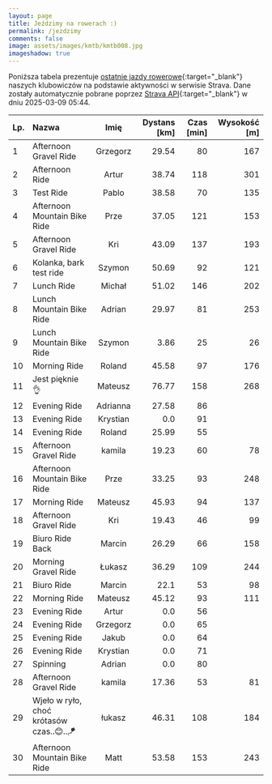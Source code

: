 ```yaml
---
layout: page
title: Jeździmy na rowerach :)
permalink: /jezdzimy
comments: false
image: assets/images/kmtb/kmtb008.jpg
imageshadow: true
---
```


Poniższa tabela prezentuje [ostatnie jazdy rowerowe](https://www.strava.com/clubs/336381){:target="_blank"} naszych klubowiczów na podstawie aktywności w serwisie Strava. Dane zostały automatycznie pobrane poprzez [Strava API](https://developers.strava.com/docs/reference/#api-Clubs-getClubActivitiesById){:target="_blank"} w dniu 2025-03-09 05:44.

Lp. | Nazwa | Imię | Dystans [km] | Czas [min] | Wysokość [m]
:--- | :--- | :---: | ---: | ---: | ---:
1|Afternoon Gravel Ride|Grzegorz|29.54|80|167
2|Afternoon Ride|Artur|38.74|118|301
3|Test Ride|Pablo|38.58|70|135
4|Afternoon Mountain Bike Ride|Prze|37.05|121|153
5|Afternoon Gravel Ride|Kri|43.09|137|193
6|Kolanka, bark test ride|Szymon|50.69|92|121
7|Lunch Ride|Michał|51.02|146|202
8|Lunch Mountain Bike Ride|Adrian|29.97|81|253
9|Lunch Mountain Bike Ride|Szymon|3.86|25|26
10|Morning Ride|Roland|45.58|97|176
11|Jest pięknie 👌|Mateusz|76.77|158|268
12|Evening Ride|Adrianna|27.58|86|
13|Evening Ride|Krystian|0.0|91|
14|Evening Ride|Roland|25.99|55|
15|Afternoon Gravel Ride|kamila|19.23|60|78
16|Afternoon Mountain Bike Ride|Prze|33.25|93|248
17|Morning Ride|Mateusz|45.93|94|137
18|Afternoon Gravel Ride|Kri|19.43|46|99
19|Biuro Ride Back|Marcin|26.29|66|158
20|Morning Gravel Ride|Łukasz|36.29|109|244
21|Biuro Ride|Marcin|22.1|53|98
22|Morning Ride|Mateusz|45.12|93|111
23|Evening Ride|Artur|0.0|56|
24|Evening Ride|Grzegorz|0.0|65|
25|Evening Ride|Jakub|0.0|64|
26|Evening Ride|Krystian|0.0|71|
27|Spinning|Adrian|0.0|80|
28|Afternoon Gravel Ride|kamila|17.36|53|81
29|Wjeło w ryło, choć krótasów czas..😊..🪁|łukasz|46.31|108|184
30|Afternoon Mountain Bike Ride|Matt|53.58|153|243
